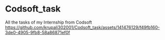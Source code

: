 # Codsoft_task
All the tasks of my Internship from Codsoft 
https://github.com/krupali302001/Codsoft_task/assets/141476129/f49fb160-3de0-4905-9fb8-58a86871ef0f
